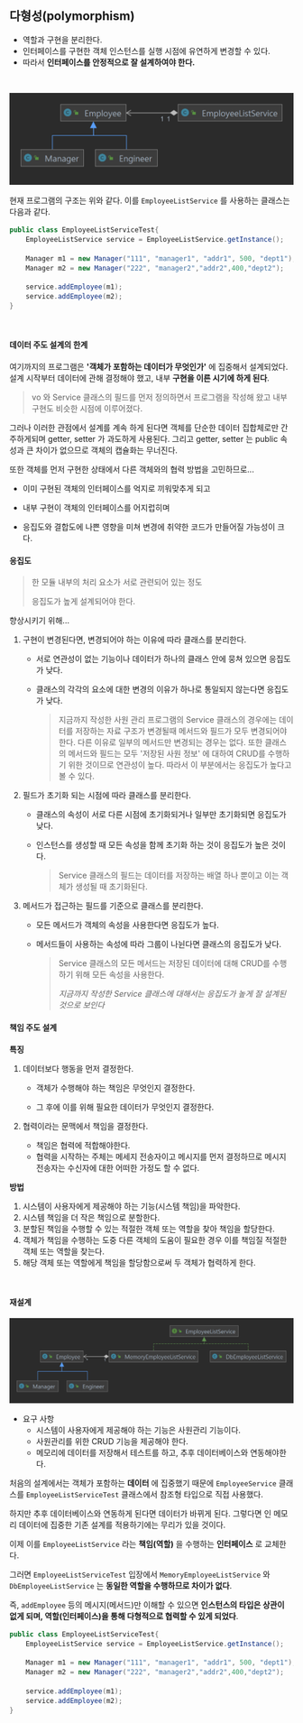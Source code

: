 ## 다형성(polymorphism)

* 역할과 구현을 분리한다.
* 인터페이스를 구현한 객체 인스턴스를 실행 시점에 유연하게 변경할 수 있다.
* 따라서 __인터페이스를 안정적으로 잘 설계하여야 한다.__

<br>

![](polymorphism/poly1.png)

현재 프로그램의 구조는 위와 같다.
이를 `EmployeeListService` 를 사용하는 클래스는 다음과 같다.

```java
public class EmployeeListServiceTest{
    EmployeeListService service = EmployeeListService.getInstance();
    
    Manager m1 = new Manager("111", "manager1", "addr1", 500, "dept1");
    Manager m2 = new Manager("222", "manager2","addr2",400,"dept2");
    
    service.addEmployee(m1);
    service.addEmployee(m2);    
}
```

<br>

#### 데이터 주도 설계의 한계

여기까지의 프로그램은 __'객체가 포함하는 데이터가 무엇인가'__ 에 집중해서 설계되었다. 설계 시작부터 데이터에 관해 결정해야 했고, 내부 __구현을 이른 시기에 하게 된다__.

> vo 와 Service 클래스의 필드를 먼저 정의하면서 프로그램을 작성해 왔고 내부 구현도 비슷한 시점에 이루어졌다.

그러나 이러한 관점에서 설계를 계속 하게 된다면 객체를 단순한 데이터 집합체로만 간주하게되며 getter, setter 가 과도하게 사용된다. 그리고 getter, setter 는 public 속성과 큰 차이가 없으므로 객체의 캡슐화는 무너진다.

또한 객체를 먼저 구현한 상태에서 다른 객체와의 협력 방법을 고민하므로...

* 이미 구현된 객체의 인터페이스를 억지로 끼워맞추게 되고

* 내부 구현이 객체의 인터페이스를 어지럽히며

* 응집도와 결합도에 나쁜 영향을 미쳐 변경에 취약한 코드가 만들어질 가능성이 크다.

#### 응집도

> 한 모듈 내부의 처리 요소가 서로 관련되어 있는 정도
>
> 응집도가 높게 설계되어야 한다.

향상시키기 위해...

1. 구현이 변경된다면, 변경되어야 하는 이유에 따라 클래스를 분리한다.

   * 서로 연관성이 없는 기능이나 데이터가 하나의 클래스 안에 뭉쳐 있으면 응집도가 낮다.

   * 클래스의 각각의 요소에 대한 변경의 이유가 하나로 통일되지 않는다면 응집도가 낮다.

     > 지금까지 작성한 사원 관리 프로그램의 Service 클래스의 경우에는 데이터를 저장하는 자료 구조가 변경될때 메서드와 필드가 모두 변경되어야한다. 다른 이유로 일부의 메서드만 변경되는 경우는 없다. 또한 클래스의 메서드와 필드는 모두 '저장된 사원 정보' 에 대하여 CRUD를 수행하기 위한 것이므로 연관성이 높다. 따라서 이 부분에서는 응집도가 높다고 볼 수 있다.

2. 필드가 초기화 되는 시점에 따라 클래스를 분리한다.

   * 클래스의 속성이 서로 다른 시점에 초기화되거나 일부만 초기화되면 응집도가 낮다.

   * 인스턴스를 생성할 때 모든 속성을 함께 초기화 하는 것이 응집도가 높은 것이다.

     > Service 클래스의 필드는 데이터를 저장하는 배열 하나 뿐이고 이는 객체가 생성될 때 초기화된다.

3. 메서드가 접근하는 필드를 기준으로 클래스를 분리한다.

   * 모든 메서드가 객체의 속성을 사용한다면 응집도가 높다.

   * 메서드들이 사용하는 속성에 따라 그룹이 나뉜다면 클래스의 응집도가 낮다.

     > Service 클래스의 모든 메서드는 저장된 데이터에 대해 CRUD를 수행하기 위해 모든 속성을 사용한다.
     >
     > _지금까지 작성한 Service 클래스에 대해서는 응집도가 높게 잘 설계된 것으로 보인다_

#### 책임 주도 설계

__특징__

1. 데이터보다 행동을 먼저 결정한다.

   * 객체가 수행해야 하는 책임은 무엇인지 결정한다.

   * 그 후에 이를 위해 필요한 데이터가 무엇인지 결정한다.

2. 협력이라는 문맥에서 책임을 결정한다.

   * 책임은 협력에 적합해야한다. 
   * 협력을 시작하는 주체는 메세지 전송자이고 메시지를 먼저 결정하므로 메시지 전송자는 수신자에 대한 어떠한 가정도 할 수 없다.

__방법__

1. 시스템이 사용자에게 제공해야 하는 기능(시스템 책임)을 파악한다.
2. 시스템 책임을 더 작은 책임으로 분할한다.
3. 분할된 책임을 수행할 수 있는 적절한 객체 또는 역할을 찾아 책임을 할당한다.
4. 객체가 책임을 수행하는 도중 다른 객체의 도움이 필요한 경우 이를 책임질 적절한 객체 또는 역할을 찾는다.
5. 해당 객체 또는 역할에게 책임을 할당함으로써 두 객체가 협력하게 한다.

<br>

#### 재설계

![](polymorphism/poly2.png)

* 요구 사항
  * 시스템이 사용자에게 제공해야 하는 기능은 사원관리 기능이다.
  * 사원관리를 위한 CRUD 기능을 제공해야 한다.
  * 메모리에 데이터를 저장해서 테스트를 하고, 추후 데이터베이스와 연동해야한다.

처음의 설계에서는 객체가 포함하는 __데이터__ 에 집중했기 때문에 `EmployeeService` 클래스를 `EmployeeListServiceTest` 클래스에서 참조형 타입으로 직접 사용했다. 

하지만 추후 데이터베이스와 연동하게 된다면 데이터가 바뀌게 된다. 그렇다면 인 메모리 데이터에 집중한 기존 설계를 적용하기에는 무리가 있을 것이다.

이제 이를 `EmployeeListService` 라는 __책임(역할)__ 을 수행하는 __인터페이스__ 로 교체한다.

그러면 `EmployeeListServiceTest` 입장에서 `MemoryEmployeeListService` 와 `DbEmployeeListService` 는 __동일한 역할을 수행하므로 차이가 없다__.

즉, `addEmployee` 등의 메시지(메서드)만 이해할 수 있으면 __인스턴스의 타입은 상관이 없게 되며, 역할(인터페이스)을 통해 다형적으로 협력할 수 있게 되었다__. 

```java
public class EmployeeListServiceTest{
    EmployeeListService service = EmployeeListService.getInstance();
    
    Manager m1 = new Manager("111", "manager1", "addr1", 500, "dept1");
    Manager m2 = new Manager("222", "manager2","addr2",400,"dept2");
    
    service.addEmployee(m1);
    service.addEmployee(m2);    
}
```











